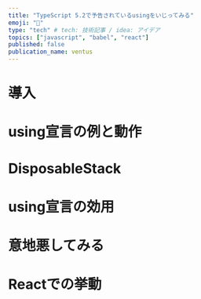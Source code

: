 ```yaml
---
title: "TypeScript 5.2で予告されているusingをいじってみる"
emoji: "🎃"
type: "tech" # tech: 技術記事 / idea: アイデア
topics: ["javascript", "babel", "react"]
published: false
publication_name: ventus
---
```


# 導入

# using宣言の例と動作

# DisposableStack

# using宣言の効用

# 意地悪してみる

# Reactでの挙動

<!-- 
https://github.com/tc39/proposal-explicit-resource-management

https://babeljs.io/docs/babel-plugin-proposal-explicit-resource-management
 -->